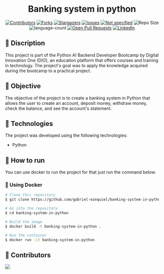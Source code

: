 <h1 align="center">Banking system in python</h1>

<div align="center">
<a href="https://github.com/gabriel-ezequiel/banking-system-in-python/graphs/contributors" target="_blank"><img src="https://img.shields.io/github/contributors/gabriel-ezequiel/banking-system-in-python.svg?style=for-the-badge" alt="Contributors"></a>
<a href="https://github.com/gabriel-ezequiel/banking-system-in-python/network/members" target="_blank"><img src="https://img.shields.io/github/forks/gabriel-ezequiel/banking-system-in-python.svg?style=for-the-badge" alt="Forks"></a>
<a href="https://github.com/gabriel-ezequiel/banking-system-in-python/stargazers" target="_blank"><img src="https://img.shields.io/github/stars/gabriel-ezequiel/banking-system-in-python.svg?style=for-the-badge" alt="Stargazers"></a>
<a href="https://github.com/gabriel-ezequiel/banking-system-in-python/issues" target="_blank"><img src="https://img.shields.io/github/issues/gabriel-ezequiel/banking-system-in-python.svg?style=for-the-badge" alt="Issues"></a>
<a href="https://github.com/gabriel-ezequiel/banking-system-in-python/blob/master/LICENSE" target="_blank"><img src="https://img.shields.io/github/license/gabriel-ezequiel/banking-system-in-python.svg?style=for-the-badge" alt="Not specified"></a>
<a><img src="https://img.shields.io/github/repo-size/gabriel-ezequiel/banking-system-in-python?style=for-the-badge" alt="Repo Size"></a>
<a><img src="https://img.shields.io/github/languages/count/gabriel-ezequiel/banking-system-in-python?style=for-the-badge" alt="language-count"></a>
<a href="https://github.com/gabriel-ezequiel/banking-system-in-python/pulls" target="_blank"><img src="https://img.shields.io/github/issues-pr/gabriel-ezequiel/banking-system-in-python?style=for-the-badge" alt="Open Pull Requests"></a>
<a href="https://linkedin.com/in/gabriel-de-castro-ezequiel" target="_blank"><img src="https://img.shields.io/badge/-LinkedIn-black.svg?style=for-the-badge&logo=linkedin&colorB=555" alt="LinkedIn"></a>
</div>

<!-- description -->
## 📝 Discription
This project is part of the Python AI Backend Developer Bootcamp by Digital Innovation One (DIO), an education platform that offers courses and training in technology. The project's goal was to apply the knowledge acquired during the bootcamp to a practical project.

<!-- Este projeto faz parte do Bootcamp Python AI Backend Developer da Digital Innovation One (DIO), uma plataforma de ensino que oferece cursos e treinamentos em tecnologia. O objetivo do projeto era aplicar os conhecimentos adquiridos durante o bootcamp em um projeto prático. PT-BR -->

<!-- objective -->
## 🎯 Objective
The objective of the project is to create a banking system in Python that allows the user to create an account, deposit money, withdraw money, check the balance, and see the account's statement.

<!-- O objetivo do projeto é criar um sistema bancário em Python que permita ao usuário criar uma conta, depositar dinheiro, sacar dinheiro, verificar o saldo e ver o extrato da conta bancária PT-BR -->

<!-- technologies -->
## 🚀 Technologies
The project was developed using the following technologies:
- Python

<!-- O projeto foi desenvolvido utilizando as seguintes tecnologias: PT-BR
- Python -->

<!-- how to run -->
## 🚴 How to run

You can use docker to run the project for that just run the command below.

<!-- voce pode usar o docker para rodar o projeto para isso basta rodar o comando abaixo. PT-BR -->

### 🐳 Using Docker
```bash
# Clone this repository
$ git clone https://github.com/gabriel-ezequiel/banking-system-in-python.git

# Go into the repository
$ cd banking-system-in-python

# Build the image
$ docker build -t banking-system-in-python .

# Run the container
$ docker run -it banking-system-in-python
```

<!-- contributors -->
## 🤝 Contributors
<a href="https://github.com/gabriel-ezequiel/banking-system-in-python/graphs/contributors">
  <img src="https://contrib.rocks/image?repo=gabriel-ezequiel/banking-system-in-python" />
</a>